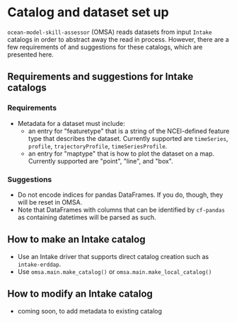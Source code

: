 # Catalog and dataset set up

`ocean-model-skill-assessor` (OMSA) reads datasets from input `Intake` catalogs in order to abstract away the read in process. However, there are a few requirements of and suggestions for these catalogs, which are presented here.

## Requirements and suggestions for Intake catalogs

### Requirements

* Metadata for a dataset must include:
  * an entry for "featuretype" that is a string of the NCEI-defined feature type that describes the dataset. Currently supported are `timeSeries`, `profile`, `trajectoryProfile`, `timeSeriesProfile`.
  * an entry for "maptype" that is how to plot the dataset on a map. Currently supported are "point", "line", and "box".

### Suggestions

* Do not encode indices for pandas DataFrames. If you do, though, they will be reset in OMSA.
* Note that DataFrames with columns that can be identified by `cf-pandas` as containing datetimes will be parsed as such.


## How to make an Intake catalog

* Use an Intake driver that supports direct catalog creation such as `intake-erddap`.
* Use `omsa.main.make_catalog()` or `omsa.main.make_local_catalog()`

## How to modify an Intake catalog

* coming soon, to add metadata to existing catalog